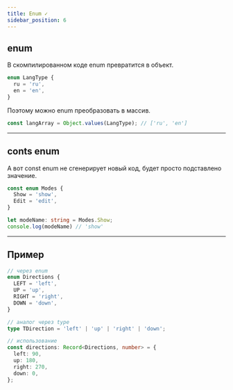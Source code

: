 ```yaml
---
title: Enum ✓
sidebar_position: 6
---
```


## enum

В скомпилированном коде enum превратится в объект.

```ts
enum LangType {
  ru = 'ru',
  en = 'en',
}
```

Поэтому можно enum преобразовать в массив.

```ts
const langArray = Object.values(LangType); // ['ru', 'en']
```

---

## conts enum

А вот const enum не сгенерирует новый код, будет просто подставлено значение.

```ts
const enum Modes { 
  Show = 'show', 
  Edit = 'edit',
}

let modeName: string = Modes.Show;
console.log(modeName) // 'show'
```

---

## Пример

```ts
// через enum
enum Directions {
  LEFT = 'left',
  UP = 'up',
  RIGHT = 'right',
  DOWN = 'down',
}

// аналог через type
type TDirection = 'left' | 'up' | 'right' | 'down';

// использование
const directions: Record<Directions, number> = {
  left: 90,
  up: 180,
  right: 270,
  down: 0,
};
```
